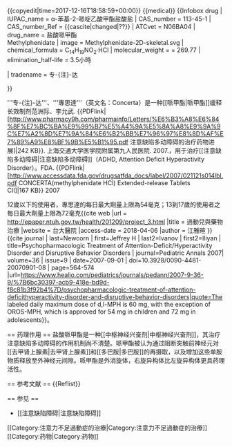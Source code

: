{{copyedit|time=2017-12-16T18:58:59+00:00}}
{{medical}}
{{Infobox drug
| IUPAC_name = α-苯基-2-哌啶乙酸甲酯盐酸盐
| CAS_number = 113-45-1
| CAS_number_Ref = {{cascite|changed|??}}
| ATCvet = N06BA04
| drug_name = 盐酸哌甲酯<br/> Methylphenidate
| image      = Methylphenidate-2D-skeletal.svg
| chemical_formula  = C<sub>14</sub>H<sub>19</sub>NO<sub>2</sub>·HCl
| molecular_weight  = = 269.77
| elimination_half-life = 3.5小時
<!--|適應症 = [[注意缺陷多动障碍|注意缺陷多动障碍]]（ADHD, Attention Deficit Hyperactivity Disorder）-->
| tradename         = 专-{注}-达
<!--|商品名／生産商 = ／西安杨森-->
}}

'''专-{注}-达'''、'''專思達'''（英文名：Concerta）是一种[[哌甲酯|哌甲酯]]缓释长效制剂<ref>范洲际、李允武. {{PDFlink|[http://www.pharmacy9h.com/pharmainfo/Letters/%E6%B3%A8%E6%84%8F%E7%BC%BA%E9%99%B7%E5%A4%9A%E5%8A%A8%E9%9A%9C%E7%A2%8D%E7%9A%84%E6%B2%BB%E7%96%97%E8%8D%AF%E7%89%A9%E8%BF%9B%E5%B1%95.pdf 注意缺陷多动障碍的治疗药物进展]|242 KB}}. 上海交通大学医学院附属第九人民医院. 2007.</ref>，用于治疗[[注意缺陷多动障碍|注意缺陷多动障碍]]（ADHD, Attention Deficit Hyperactivity Disorder）。<ref name="FDA 2007">FDA. {{PDFlink|[http://www.accessdata.fda.gov/drugsatfda_docs/label/2007/021121s014lbl.pdf CONCERTA(methylphenidate HCl) Extended-release Tablets CII]|167 KB}} 2007</ref>

12歲以下的使用者，專思達的每日最大劑量上限為54毫克；13到17歲的使用者之每日最大劑量上限為72毫克<ref>{{cite web
 |url         = http://epaper.ntuh.gov.tw/health/201209/project_3.html
 |title       = 過動兒與藥物治療
 |website     = 台大醫院
 |access-date = 2018-04-06
 |author      = 江雅暄
}}</ref><ref>{{cite journal | last=Newcorn | first=Jeffrey H | last2=Ivanov | first2=Iliyan  | title=Psychopharmacologic Treatment of Attention-Deficit/Hyperactivity Disorder and Disruptive Behavior Disorders | journal=Pediatric Annals 2007| volume=36 | issue=9 
| date=2007-09-01 | doi=10.3928/0090-4481-20070901-08 | page=564-574 |url=https://www.healio.com/pediatrics/journals/pedann/2007-9-36-9/%7B6bc30397-acb9-418e-bd9d-f8c81b3f92b4%7D/psychopharmacologic-treatment-of-attention-deficithyperactivity-disorder-and-disruptive-behavior-disorders|quote=The labeled daily maximum dose of d,l-MPH is 60 mg, with the exception of
OROS-MPH, which is approved for 54 mg in children and 72 mg in adolescents}}</ref>。

== 药理作用 ==
盐酸哌甲酯是一种[[中枢神经兴奋剂|中枢神经兴奋剂]]，其治疗注意缺陷多动障碍的作用机制尚不清楚。哌甲酯被认为通过阻断突触前神经元对[[去甲肾上腺素|去甲肾上腺素]]和[[多巴胺|多巴胺]]的再摄取，以及增加这些单胺物质释放至外神经元间隙。哌甲酯是外消旋体，右旋异构体比左旋异构体更具药理活性。<ref name="FDA 2007" />

== 参考文献 ==
{{Reflist}}

== 参见 ==
* [[注意缺陷障碍|注意缺陷障碍]]

[[Category:注意力不足過動症的治療|Category:注意力不足過動症的治療]]
[[Category:药物|Category:药物]]